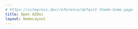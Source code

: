 ```yaml
---
# https://vitepress.dev/reference/default-theme-home-page
title: Open AIDoc
layout: HomeLayout
---
```

<Home/>